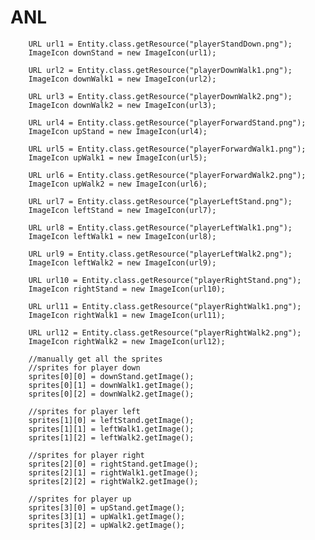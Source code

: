 # ANL

        URL url1 = Entity.class.getResource("playerStandDown.png");
        ImageIcon downStand = new ImageIcon(url1);

        URL url2 = Entity.class.getResource("playerDownWalk1.png");
        ImageIcon downWalk1 = new ImageIcon(url2);

        URL url3 = Entity.class.getResource("playerDownWalk2.png");
        ImageIcon downWalk2 = new ImageIcon(url3);

        URL url4 = Entity.class.getResource("playerForwardStand.png");
        ImageIcon upStand = new ImageIcon(url4);

        URL url5 = Entity.class.getResource("playerForwardWalk1.png");
        ImageIcon upWalk1 = new ImageIcon(url5);

        URL url6 = Entity.class.getResource("playerForwardWalk2.png");
        ImageIcon upWalk2 = new ImageIcon(url6);

        URL url7 = Entity.class.getResource("playerLeftStand.png");
        ImageIcon leftStand = new ImageIcon(url7);

        URL url8 = Entity.class.getResource("playerLeftWalk1.png");
        ImageIcon leftWalk1 = new ImageIcon(url8);

        URL url9 = Entity.class.getResource("playerLeftWalk2.png");
        ImageIcon leftWalk2 = new ImageIcon(url9);

        URL url10 = Entity.class.getResource("playerRightStand.png");
        ImageIcon rightStand = new ImageIcon(url10);

        URL url11 = Entity.class.getResource("playerRightWalk1.png");
        ImageIcon rightWalk1 = new ImageIcon(url11);

        URL url12 = Entity.class.getResource("playerRightWalk2.png");
        ImageIcon rightWalk2 = new ImageIcon(url12);
        
        //manually get all the sprites
        //sprites for player down
        sprites[0][0] = downStand.getImage();
        sprites[0][1] = downWalk1.getImage();
        sprites[0][2] = downWalk2.getImage();

        //sprites for player left
        sprites[1][0] = leftStand.getImage();
        sprites[1][1] = leftWalk1.getImage();
        sprites[1][2] = leftWalk2.getImage();

        //sprites for player right
        sprites[2][0] = rightStand.getImage();
        sprites[2][1] = rightWalk1.getImage();
        sprites[2][2] = rightWalk2.getImage();

        //sprites for player up
        sprites[3][0] = upStand.getImage();
        sprites[3][1] = upWalk1.getImage();
        sprites[3][2] = upWalk2.getImage();
